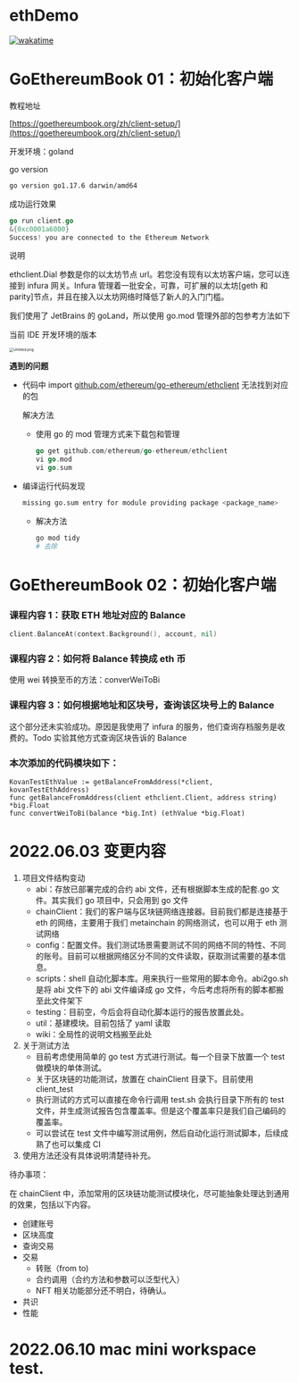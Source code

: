 # ethDemo

[![wakatime](https://wakatime.com/badge/github/shenyubo1982/ethDemo.svg)](https://wakatime.com/badge/github/shenyubo1982/ethDemo)

# GoEthereumBook 01：初始化客户端

教程地址

[https://goethereumbook.org/zh/client-setup/](https://goethereumbook.org/zh/client-setup/)

开发环境：goland

go version

```bash
go version go1.17.6 darwin/amd64
```

成功运行效果

```go
go run client.go
&{0xc0001a6000}
Success! you are connected to the Ethereum Network
```

说明

ethclient.Dial 参数是你的以太坊节点 url。若您没有现有以太坊客户端，您可以连接到 infura 网关。Infura 管理着一批安全，可靠，可扩展的以太坊[geth 和 parity]节点，并且在接入以太坊网络时降低了新人的入门门槛。

我们使用了 JetBrains 的 goLand，所以使用 go.mod 管理外部的包参考方法如下

当前 IDE 开发环境的版本

<img src="https://s2.loli.net/2022/05/28/RBx6jDHzeyKEfvb.png" alt="Untitled.png" style="zoom:45%;" />

**遇到的问题**

- 代码中 import [github.com/ethereum/go-ethereum/ethclient](http://github.com/ethereum/go-ethereum/ethclient) 无法找到对应的包

  解决方法

  - 使用 go 的 mod 管理方式来下载包和管理

    ```go
    go get github.com/ethereum/go-ethereum/ethclient
    vi go.mod
    vi go.sum
    ```

- 编译运行代码发现

  ```bash
  missing go.sum entry for module providing package <package_name>
  ```

  - 解决方法

    ```bash
    go mod tidy
    # 去除
    ```

# GoEthereumBook 02：初始化客户端

### 课程内容 1：获取 ETH 地址对应的 Balance

```go
client.BalanceAt(context.Background(), account, nil)
```

### 课程内容 2：如何将 Balance 转换成 eth 币

使用 wei 转换至币的方法：converWeiToBi

### 课程内容 3：如何根据地址和区块号，查询该区块号上的 Balance

这个部分还未实验成功。原因是我使用了 infura 的服务，他们查询存档服务是收费的。Todo 实验其他方式查询区块告诉的 Balance

### 本次添加的代码模块如下：

```
KovanTestEthValue := getBalanceFromAddress(*client, kovanTestEthAddress)
func getBalanceFromAddress(client ethclient.Client, address string) *big.Float
func convertWeiToBi(balance *big.Int) (ethValue *big.Float)

```

# 2022.06.03 变更内容

1. 项目文件结构变动
   - abi：存放已部署完成的合约 abi 文件，还有根据脚本生成的配套.go 文件。其实我们 go 项目中，只会用到 go 文件
   - chainClient：我们的客户端与区块链网络连接器。目前我们都是连接基于 eth 的网络，主要用于我们 metainchain 的网络测试，也可以用于 eth 测试网络
   - config：配置文件。我们测试场景需要测试不同的网络不同的特性、不同的账号。目前可以根据网络区分不同的文件读取，获取测试需要的基本信息。
   - scripts：shell 自动化脚本库。用来执行一些常用的脚本命令。abi2go.sh 是将 abi 文件下的 abi 文件编译成 go 文件，今后考虑将所有的脚本都搬至此文件架下
   - testing：目前空，今后会将自动化脚本运行的报告放置此处。
   - util：基建模块。目前包括了 yaml 读取
   - wiki：全局性的说明文档搬至此处
2. 关于测试方法
   - 目前考虑使用简单的 go test 方式进行测试。每一个目录下放置一个 test 做模块的单体测试。
   - 关于区块链的功能测试，放置在 chainClient 目录下。目前使用 client_test
   - 执行测试的方式可以直接在命令行调用 test.sh 会执行目录下所有的 test 文件，并生成测试报告包含覆盖率。但是这个覆盖率只是我们自己编码的覆盖率。
   - 可以尝试在 test 文件中编写测试用例，然后自动化运行测试脚本，后续成熟了也可以集成 CI
3. 使用方法还没有具体说明清楚待补充。

待办事项：

在 chainClient 中，添加常用的区块链功能测试模块化，尽可能抽象处理达到通用的效果，包括以下内容。

- 创建账号
- 区块高度
- 查询交易
- 交易
  - 转账（from to)
  - 合约调用（合约方法和参数可以泛型代入）
  - NFT 相关功能部分还不明白，待确认。
- 共识
- 性能

# 2022.06.10 mac mini workspace test.

​
